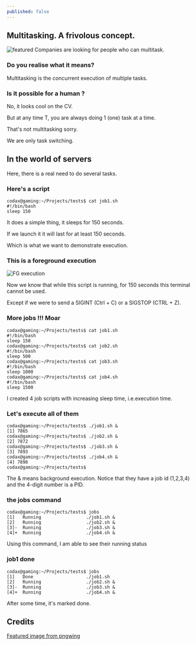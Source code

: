 ```yaml
---
published: false
---
```

## Multitasking. A frivolous concept.
![featured](https://github.com/codarrenvelvindron/codarrenvelvindron.github.io/raw/master/images/pngwing.com.png)
Companies are looking for people who can multitask.

### Do you realise what it means?
Multitasking is the concurrent execution of multiple tasks.

### Is it possible for a human ?
No, it looks cool on the CV.

But at any time T, you are always doing 1 (one) task at a time.

That's not multitasking sorry.

We are only task switching.


## In the world of servers
Here, there is a real need to do several tasks.

### Here's a script
```
codax@gaming:~/Projects/tests$ cat job1.sh 
#!/bin/bash
sleep 150
```
It does a simple thing, it sleeps for 150 seconds.

If we launch it it will last for at least 150 seconds.

Which is what we want to demonstrate execution.

### This is a foreground execution
![FG execution](https://github.com/codarrenvelvindron/codarrenvelvindron.github.io/raw/master/images/fg_execution.png)

Now we know that while this script is running, for 150 seconds this terminal cannot be used.

Except if we were to send a SIGINT (Ctrl + C) or a SIGSTOP (CTRL + Z).

### More jobs !!! Moar
```
codax@gaming:~/Projects/tests$ cat job1.sh 
#!/bin/bash
sleep 150
codax@gaming:~/Projects/tests$ cat job2.sh 
#!/bin/bash
sleep 500
codax@gaming:~/Projects/tests$ cat job3.sh 
#!/bin/bash
sleep 1000
codax@gaming:~/Projects/tests$ cat job4.sh 
#!/bin/bash
sleep 1500
```
I created 4 job scripts with increasing sleep time, i.e.execution time.

### Let's execute all of them
```
codax@gaming:~/Projects/tests$ ./job1.sh &
[1] 7865
codax@gaming:~/Projects/tests$ ./job2.sh &
[2] 7872
codax@gaming:~/Projects/tests$ ./job3.sh &
[3] 7893
codax@gaming:~/Projects/tests$ ./job4.sh &
[4] 7898
codax@gaming:~/Projects/tests$ 
```
The & means background execution.
Notice that they have a job id (1,2,3,4) and the 4-digit number is a PID.

### the jobs command
```
codax@gaming:~/Projects/tests$ jobs
[1]   Running                 ./job1.sh &
[2]   Running                 ./job2.sh &
[3]-  Running                 ./job3.sh &
[4]+  Running                 ./job4.sh &
```
Using this command, I am able to see their running status

### job1 done
```
codax@gaming:~/Projects/tests$ jobs
[1]   Done                    ./job1.sh
[2]   Running                 ./job2.sh &
[3]-  Running                 ./job3.sh &
[4]+  Running                 ./job4.sh &
```

After some time, it's marked done.
## Credits
[Featured image from pngwing](https://www.pngwing.com/en/search?q=human+Multitasking)